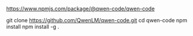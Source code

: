 
https://www.npmjs.com/package/@qwen-code/qwen-code

git clone https://github.com/QwenLM/qwen-code.git
cd qwen-code
npm install
npm install -g .